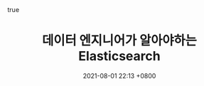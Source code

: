 ---
layout: post
title: 데이터 엔지니어가 알아야하는 Elasticsearch
tags: [엘라스틱서치, Elasticsearch]
math: true
date: 2021-08-01 22:13 +0800
---
